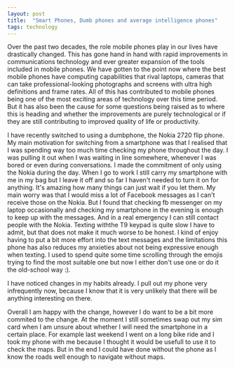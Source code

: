 ```yaml
---
layout: post
title:  "Smart Phones, Dumb phones and average intelligence phones"
tags: technology
---
```


Over the past two decades, the role mobile phones play in our lives have drastically changed. This has gone hand in hand with rapid improvements in communications technology and ever greater expansion of the tools included in mobile phones. We have gotten to the point now where the best mobile phones have computing capabilities that rival laptops, cameras that can take professional-looking photographs and screens with ultra high definitions and frame rates. All of this has contributed to mobile phones being one of the most exciting areas of technology over this time period. But it has also been the cause for some questions being raised as to where this is heading and whether the improvements are purely technological or if they are still contributing to improved quality of life or productivity.

I have recently switched to using a dumbphone, the Nokia 2720 flip phone. My main motivation for switching from a smartphone was that I realised that I was spending way too much time checking my phone throughout the day. I was pulling it out when I was waiting in line somewhere, whenever I was bored or even during conversations. I made the commitment of only using the Nokia during the day. When I go to work I still carry my smartphone with me in my bag but I leave it off and so far I haven't needed to turn it on for anything. It's amazing how many things can just wait if you let them. My main worry was that I would miss a lot of Facebook messages as I can't receive those on the Nokia. But I found that checking fb messenger on my laptop occasionally and checking my smartphone in the evening is enough to keep up with the messages. And in a real emergency I can still contact people with the Nokia. Texting withthe T9 keypad is quite slow I have to admit, but that does not make it much worse to be honest. I kind of enjoy having to put a bit more effort into the text messages and the limitations this phone has also reduces my anxieties about not being expressive enough when texting. I used to spend quite some time scrolling through the emojis trying to find the most suitable one but now I either don't use one or do it the old-school way :).

I have noticed changes in my habits already. I pull out my phone very infrequently now, because I know that it is very unlikely that there will be anything interesting on there.

Overall I am happy with the change, however I do want to be a bit more commited to the change. At the moment I still sometimes swap out my sim card when I am unsure about whether I will need the smartphone in a certain place. For example last weekend I went on a long bike ride and I took my phone with me because I thought it would be usefull to use it to check the maps. But in the end I could have done without the phone as I know the roads well enough to navigate without maps.

